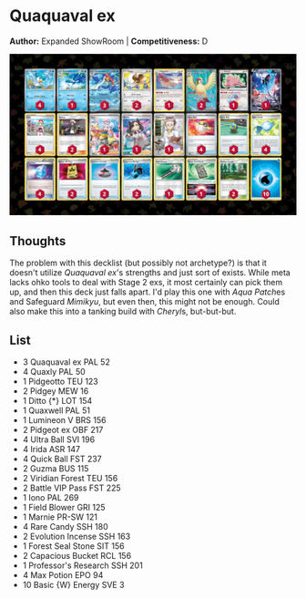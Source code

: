 # Quaquaval ex

**Author:** Expanded ShowRoom | **Competitiveness:** D

![decklist](../../!Images/Live%20Expanded/1SUM-MEW/Quaquaval%20ex.PNG)

## Thoughts
The problem with this decklist (but possibly not archetype?) is that it doesn't utilize *Quaquaval ex*'s strengths and just sort of exists. While meta lacks ohko tools to deal with Stage 2 exs, it most certainly can pick them up, and then this deck just falls apart. I'd play this one with *Aqua Patch*es and Safeguard *Mimikyu*, but even then, this might not be enough. Could also make this into a tanking build with *Cheryl*s, but-but-but.

## List
* 3 Quaquaval ex PAL 52
* 4 Quaxly PAL 50
* 1 Pidgeotto TEU 123
* 2 Pidgey MEW 16
* 1 Ditto {*} LOT 154
* 1 Quaxwell PAL 51
* 1 Lumineon V BRS 156
* 2 Pidgeot ex OBF 217
* 4 Ultra Ball SVI 196
* 4 Irida ASR 147
* 4 Quick Ball FST 237
* 2 Guzma BUS 115
* 2 Viridian Forest TEU 156
* 2 Battle VIP Pass FST 225
* 1 Iono PAL 269
* 1 Field Blower GRI 125
* 1 Marnie PR-SW 121
* 4 Rare Candy SSH 180
* 2 Evolution Incense SSH 163
* 1 Forest Seal Stone SIT 156
* 2 Capacious Bucket RCL 156
* 1 Professor's Research SSH 201
* 4 Max Potion EPO 94
* 10 Basic {W} Energy SVE 3
